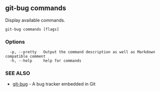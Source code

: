 ## git-bug commands

Display available commands.

```
git-bug commands [flags]
```

### Options

```
  -p, --pretty   Output the command description as well as Markdown compatible comment
  -h, --help     help for commands
```

### SEE ALSO

* [git-bug](git-bug.md)	 - A bug tracker embedded in Git

